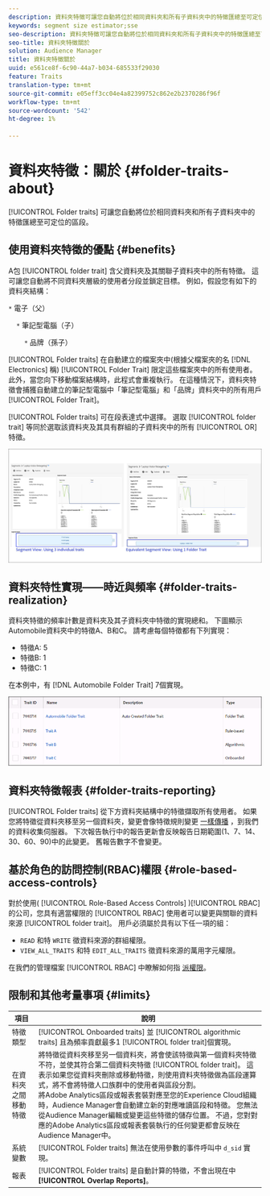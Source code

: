 ```yaml
---
description: 資料夾特徵可讓您自動將位於相同資料夾和所有子資料夾中的特徵匯總至可定位的區段。
keywords: segment size estimator;sse
seo-description: 資料夾特徵可讓您自動將位於相同資料夾和所有子資料夾中的特徵匯總至可定位的區段。
seo-title: 資料夾特徵關於
solution: Audience Manager
title: 資料夾特徵關於
uuid: e561ce8f-6c90-44a7-b034-685533f29030
feature: Traits
translation-type: tm+mt
source-git-commit: e05eff3cc04e4a82399752c862e2b2370286f96f
workflow-type: tm+mt
source-wordcount: '542'
ht-degree: 1%

---
```



# 資料夾特徵：關於 {#folder-traits-about}

[!UICONTROL Folder traits] 可讓您自動將位於相同資料夾和所有子資料夾中的特徵匯總至可定位的區段。

## 使用資料夾特徵的優點 {#benefits}

A包 [!UICONTROL folder trait] 含父資料夾及其關聯子資料夾中的所有特徵。 這可讓您自動將不同資料夾層級的使用者分段並鎖定目標。 例如，假設您有如下的資料夾結構：

`*` 電子（父）

    `*` 筆記型電腦（子）

        `*` 品牌（孫子）

[!UICONTROL Folder traits] 在自動建立的檔案夾中(根據父檔案夾的名 [!DNL Electronics] 稱) [!UICONTROL Folder Trait] 限定這些檔案夾中的所有使用者。 此外，當您向下移動檔案結構時，此程式會重複執行。 在這種情況下，資料夾特徵會捕獲自動建立的筆記型電腦中「筆記型電腦」和「品牌」資料夾中的所有用戶 [!UICONTROL Folder Trait]。

[!UICONTROL Folder traits] 可在段表達式中選擇。 選取 [!UICONTROL folder trait] 等同於選取該資料夾及其具有群組的子資料夾中的所有 [!UICONTROL OR] 特徵。

![](assets/folder-traits-compare-border.jpg)

## 資料夾特性實現——時近與頻率 {#folder-traits-realization}

資料夾特徵的頻率計數是資料夾及其子資料夾中特徵的實現總和。 下圖顯示Automobile資料夾中的特徵A、B和C。 請考慮每個特徵都有下列實現：

* 特徵A: 5
* 特徵B: 1
* 特徵C: 1

在本例中，有 [!DNL Automobile Folder Trait] 7個實現。

![](assets/folder_traits_rollup_border.png)

## 資料夾特徵報表 {#folder-traits-reporting}

[!UICONTROL Folder traits] 從下方資料夾結構中的特徵擷取所有使用者。 如果您將特徵從資料夾移至另一個資料夾，變更會像特徵規則變更 [一樣傳播](../../reference/system-components/components-data-collection.md) ，到我們的資料收集伺服器。 下次報告執行中的報告更新會反映報告日期範圍(1、7、14、30、60、90)中的此變更。 舊報告數字不會變更。

## 基於角色的訪問控制(RBAC)權限 {#role-based-access-controls}

對於使用( [!UICONTROL Role-Based Access Controls] )[!UICONTROL RBAC]的公司，您具有適當權限的 [!UICONTROL RBAC] 使用者可以變更與關聯的資料來源 [!UICONTROL folder trait]。 用戶必須屬於具有以下任一項的組：

* `READ` 和特 `WRITE` 徵資料來源的群組權限。
* `VIEW_ALL_TRAITS` 和特 `EDIT_ALL_TRAITS` 徵資料來源的萬用字元權限。

在我們的管理檔案 [!UICONTROL RBAC] 中瞭解如何指 [派權限](../../features/administration/administration-overview.md#create-group)。

## 限制和其他考量事項 {#limits}

| 項目 | 說明 |
|---|---|
| 特徵類型 | [!UICONTROL Onboarded traits] 並 [!UICONTROL algorithmic traits] 且為頻率貢獻最多1 [!UICONTROL folder trait]個實現。 |
| 在資料夾之間移動特徵 | 將特徵從資料夾移至另一個資料夾，將會使該特徵與第一個資料夾特徵不符，並使其符合第二個資料夾特徵 [!UICONTROL folder trait]。 這表示如果您從資料夾刪除或移動特徵，則使用資料夾特徵做為區段運算式，將不會將特徵人口族群中的使用者與區段分割。 <br> 將Adobe Analytics區段或報表套裝對應至您的Experience Cloud組織時，Audience Manager會自動建立新的對應唯讀區段和特徵。 您無法從Audience Manager編輯或變更這些特徵的儲存位置。 不過，您對對應的Adobe Analytics區段或報表套裝執行的任何變更都會反映在Audience Manager中。 |
| 系統變數 | [!UICONTROL Folder traits] 無法在使用參數的事件呼叫中 `d_sid` 實現。 |
| 報表 | [!UICONTROL Folder traits] 是自動計算的特徵，不會出現在中 **[!UICONTROL Overlap Reports]**。 |